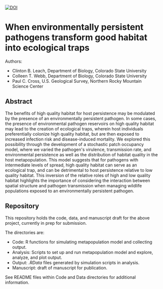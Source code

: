 [![DOI](https://zenodo.org/badge/20434/clint-leach/Metapop-Disease.svg)](https://zenodo.org/badge/latestdoi/20434/clint-leach/Metapop-Disease)

When environmentally persistent pathogens transform good habitat into ecological traps
===============

Authors:
- Clinton B. Leach, Department of Biology, Colorado State University 
- Colleen T. Webb, Department of Biology, Colorado State University
- Paul C. Cross, U.S. Geological Survey, Northern Rocky Mountain Science Center


## Abstract 

The benefits of high quality habitat for host persistence may be modulated by the presence of an environmentally persistent pathogen. In some cases, the presence of environmental pathogen reservoirs on high quality habitat may lead to the creation of ecological traps, wherein host individuals preferentially colonize high quality habitat, but are then exposed to increased infection risk and disease-induced mortality.  We explored this possibility through the development of a stochastic patch occupancy model, where we varied the pathogen's virulence, transmission rate, and environmental persistence as well as the distribution of habitat quality in the host metapopulation.  This model suggests that for pathogens with intermediate levels of spread, high quality habitat can serve as an ecological trap, and can be detrimental to host persistence relative to low quality habitat.  This inversion of the relative roles of high and low quality habitat highlights the importance of considering the interaction between spatial structure and pathogen transmission when managing wildlife populations exposed to an environmentally persistent pathogen.

## Repository

This repository holds the code, data, and manuscript draft for the above project, currently in prep for submission.

The directories are:
- Code: R functions for simulating metapopulation model and collecting output.
- Analysis: Scripts to set up and run metapopulation model and explore, analyze, and plot output.
- Output: *.RData* files generated by simulation scripts in analysis.
- Manuscript: draft of manuscript for publication.

See README files within Code and Data directories for additional information.


